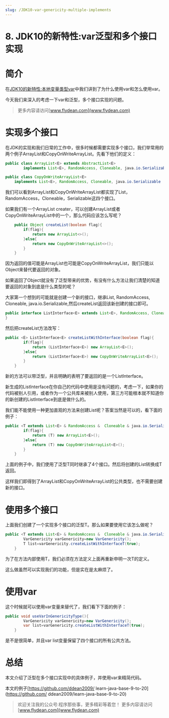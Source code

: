 ```yaml
---
slug: /JDK10-var-genericity-multiple-implements
---
```


# 8. JDK10的新特性:var泛型和多个接口实现

# 简介

在[JDK10的新特性:本地变量类型var](http://www.flydean.com/jdk10-var-local-variable/)中我们讲到了为什么使用var和怎么使用var。

今天我们来深入的考虑一下var和泛型，多个接口实现的问题。

> 更多内容请访问[www.flydean.com](www.flydean.com)

# 实现多个接口

在JDK的实现和我们日常的工作中，很多时候都需要实现多个接口，我们举常用的两个例子ArrayList和CopyOnWriteArrayList。先看下他们的定义：

~~~java
public class ArrayList<E> extends AbstractList<E>
        implements List<E>, RandomAccess, Cloneable, java.io.Serializable
~~~

~~~java
public class CopyOnWriteArrayList<E>
    implements List<E>, RandomAccess, Cloneable, java.io.Serializable 
~~~

我们可以看到ArrayList和CopyOnWriteArrayList都实现了List，RandomAccess，Cloneable，Serializable这四个接口。

如果我们有一个ArrayList creater，可以创建ArrayList或者CopyOnWriteArrayList中的一个，那么代码应该怎么写呢？

~~~java
    public Object createList(boolean flag){
        if(flag){
            return new ArrayList<>();
        }else{
            return new CopyOnWriteArrayList<>();
        }
    }
~~~

因为返回的值可能是ArrayList也可能是CopyOnWriteArrayList，我们只能以Object来替代要返回的对象。

如果返回了Object就没有了泛型带来的优势，有没有什么方法让我们清楚的知道要返回的对象到底是什么类型的呢？

大家第一个想到的可能就是创建一个新的接口，继承List, RandomAccess, Cloneable, java.io.Serializable,然后createList返回该新创建的接口即可。

~~~java
public interface ListInterface<E> extends List<E>, RandomAccess, Cloneable, java.io.Serializable {
}
~~~

然后把createList方法改写：

~~~java
public <E> ListInterface<E> createListWithInterface(boolean flag){
        if(flag){
            return (ListInterface<E>) new ArrayList<E>();
        }else{
            return (ListInterface<E>) new CopyOnWriteArrayList<E>();
        }
    }
~~~

新的方法可以带泛型，并且明确的表明了要返回的是一个ListInterface。

新生成的ListInterface在你自己的代码中使用是没有问题的，考虑一下，如果你的代码被别人引用，或者作为一个公共库来被别人使用，第三方可能根本就不知道你的新创建的ListInterface到底是做什么的。

我们能不能使用一种更加直观的方法来创建List呢？答案当然是可以的，看下面的例子：

~~~java
public <T extends List<E> & RandomAccess &  Cloneable & java.io.Serializable, E> T createListWithInterfaceT(boolean flag){
        if(flag){
            return (T) new ArrayList<E>();
        }else{
            return (T) new CopyOnWriteArrayList<E>();
        }
    }
~~~

上面的例子中，我们使用了泛型T同时继承了4个接口。然后将创建的List转换成T返回。

这样我们即得到了ArrayList和CopyOnWriteArrayList的公共类型，也不需要创建新的接口。

# 使用多个接口

上面我们创建了一个实现多个接口的泛型T。那么如果要使用它该怎么做呢？

~~~java
public <T extends List<E> & RandomAccess &  Cloneable & java.io.Serializable, E> void useGenericityType(){
        VarGenericity varGenericity=new VarGenericity();
        T list=varGenericity.createListWithInterfaceT(true);
    }
~~~

为了在方法内部使用T，我们必须在方法定义上面再重新申明一次T的定义。

这么做虽然可以实现我们的功能，但是实在是太麻烦了。

# 使用var

这个时候就可以使用var变量来替代了，我们看下下面的例子：

~~~java
public void useVarInGenericityType(){
        VarGenericity varGenericity=new VarGenericity();
        var list=varGenericity.createListWithInterfaceT(true);
    }
~~~

是不是很简单，并且var list变量保留了四个接口的所有公共方法。

# 总结

本文介绍了泛型在多个接口实现中的具体例子，并使用var来精简代码。

本文的例子[https://github.com/ddean2009/
learn-java-base-9-to-20](https://github.com/
ddean2009/learn-java-base-9-to-20)

> 欢迎关注我的公众号:程序那些事，更多精彩等着您！
> 更多内容请访问 [www.flydean.com](www.flydean.com)
